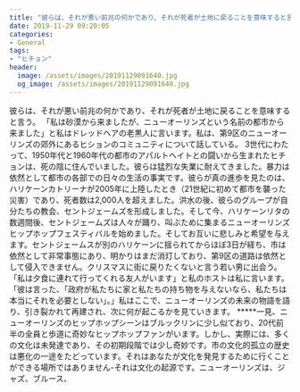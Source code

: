```yaml
---
title: "彼らは、それが悪い前兆の何かであり、それが死者が土地に戻ることを意味すると言う。"
date: 2019-11-29 09:20:05
categories:
- General
tags:
- "ヒチョン"
header:
  image: /assets/images/20191129091640.jpg
  og_image: /assets/images/20191129091640.jpg
---
```


彼らは、それが悪い前兆の何かであり、それが死者が土地に戻ることを意味すると言う。 「私は砂漠から来ましたが、ニューオーリンズという名前の都市から来ました」と私はドレッドヘアの老黒人に言います。私は、第9区のニューオーリンズの郊外にあるヒションのコミュニティについて話している。 3世代にわたって、1950年代と1960年代の都市のアパルトヘイトとの闘いから生まれたヒチョンは、死の陰に住んでいました。彼らは猛烈な失業に耐えてきました。暴力は依然として都市の各部での日々の生活の事実です。彼らが真の進歩を見たのは、ハリケーンカトリーナが2005年に上陸したとき（21世紀に初めて都市を襲った災害）であり、死者数は2,000人を超えました。洪水の後、彼らのグループが自分たちの教会、セントジェームズを形成しました。そして今、ハリケーンリタの数週間後、セントジェームズは人々が踊り、叫ぶために集まるニューオーリンズヒップホップフェスティバルを始めました。そしてお互いに悲しみと希望を与えます。セントジェームスが別のハリケーンに揺られてからほぼ3日が経ち、市は依然として非常事態にあり、明かりはまだ消灯しており、第9区の道路は依然として侵入できません。クリスマスに街に戻りたくないと言う若い男に出会う。 「私は夕食に連れて行ってくれる友人がいます」と私のホストは私に言います。 「彼は言った、「政府が私たちに家と私たちの持ち物を与えないなら、私たちは本当にそれを必要としない」。」私はここで、ニューオーリンズの未来の物語を語り、引き裂かれて再建され、次に何が起こるかを見ていきます。 *****一見、ニューオーリンズのヒップホップシーンはブルックリンに少し似ており、20代前半の全員と歩道に奇妙なヒップホップファンがいます。しかし、実際には、多くの文化は未発達であり、その初期段階では少し奇妙です。市の文化的孤立の歴史は悪化の一途をたどっています。それはあなたが文化を発見するために行くことができる場所ではありません-それは文化の起源です。ニューオーリンズは、ジャズ、ブルース、
